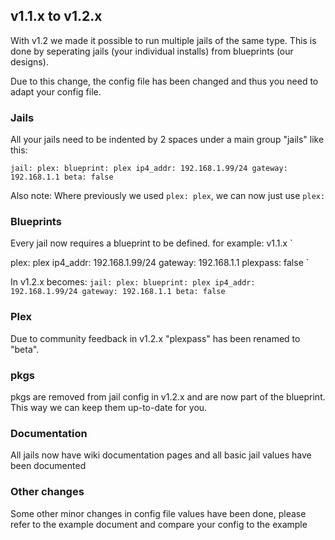 ## v1.1.x to v1.2.x

With v1.2 we made it possible to run multiple jails of the same type.
This is done by seperating jails (your individual installs) from blueprints (our designs).

Due to this change, the config file has been changed and thus you need to adapt your config file.

### Jails

All your jails need to be indented by 2 spaces under a main group "jails" like this:

`jail:
  plex:
    blueprint: plex
    ip4_addr: 192.168.1.99/24
    gateway: 192.168.1.1
    beta: false`

Also note:
Where previously we used `plex: plex`, we can now just use `plex:`

### Blueprints

Every jail now requires a blueprint to be defined. for example:
v1.1.x
`

plex: plex
ip4_addr: 192.168.1.99/24
gateway: 192.168.1.1
plexpass: false
`

In v1.2.x becomes:
`jail:
  plex:
    blueprint: plex
    ip4_addr: 192.168.1.99/24
    gateway: 192.168.1.1
    beta: false`

### Plex

Due to community feedback in v1.2.x "plexpass" has been renamed to "beta".

### pkgs

pkgs are removed from jail config in v1.2.x and are now part of the blueprint. This way we can keep them up-to-date for you.

### Documentation

All jails now have wiki documentation pages and all basic jail values have been documented

### Other changes

Some other minor changes in config file values have been done, please refer to the example document and compare your config to the example
